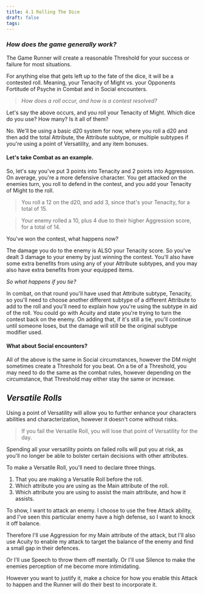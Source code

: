 ```yaml
---
title: 4.1 Rolling The Dice
draft: false
tags:
---
```

### *How does the game generally work?*

The Game Runner will create a reasonable Threshold for your success or failure for most situations.

For anything else that gets left up to the fate of the dice, it will be a contested roll. Meaning, your Tenacity of Might vs. your Opponents Fortitude of Psyche in Combat and in Social encounters. 

>*How does a roll occur, and how is a contest resolved?*

Let's say the above occurs, and you roll your Tenacity of Might. Which dice do you use? How many? Is it all of them?

No. We'll be using a basic d20 system for now, where you roll a d20 and then add the total Attribute, the Attribute subtype, or multiple subtypes if you're using a point of Versatility, and any item bonuses. 

#### Let's take Combat as an example.

So, let's say you've put 3 points into Tenacity and 2 points into Aggression. On average, you're a more defensive character. You get attacked on the enemies turn, you roll to defend in the contest, and you add your Tenacity of Might to the roll. 

>You roll a 12 on the d20, and add 3, since that's your Tenacity, for a total of 15.

>Your enemy rolled a 10, plus 4 due to their higher Aggression score, for a total of 14.

You've won the contest, what happens now? 

The damage you do to the enemy is ALSO your Tenacity score. So you've dealt 3 damage to your enemy by just winning the contest. You'll also have some extra benefits from using any of your Attribute subtypes, and you may also have extra benefits from your equipped items.

*So what happens if you tie?*

In combat, on that round you'll have used that Attribute subtype, Tenacity, so you'll need to choose another different subtype of a different Attribute to add to the roll and you'll need to explain how you're using the subtype in aid of the roll. You could go with Acuity and state you're trying to turn the contest back on the enemy. On adding that, if it's still a tie, you'll continue until someone loses, but the damage will still be the original subtype modifier used.

#### What about Social encounters?

All of the above is the same in Social circumstances, however the DM might sometimes create a Threshold for you beat. 
On a tie of a Threshold, you may need to do the same as the combat rules, however depending on the circumstance, that Threshold may either stay the same or increase.


## *Versatile Rolls*

Using a point of Versatility will allow you to further enhance your characters abilities and characterization, however it doesn't come without risks. 

>If you fail the Versatile Roll, you will lose that point of Versatility for the day.

Spending all your versatility points on failed rolls will put you at risk, as you'll no longer be able to bolster certain decisions with other attributes.

To make a Versatile Roll, you'll need to declare three things.

1. That you are making a Versatile Roll before the roll.
2. Which attribute you are using as the Main attribute of the roll.
3. Which attribute you are using to assist the main attribute, and how it assists.

To show, I want to attack an enemy. I choose to use the free Attack ability, and I've seen this particular enemy have a high defense, so I want to knock it off balance. 

Therefore I'll use Aggression for my Main attribute of the attack, but I'll also use Acuity to enable my attack to target the balance of the enemy and find a small gap in their defences. 

Or I'll use Speech to throw them off mentally. Or I'll use Silence to make the enemies perception of me become more intimidating.

However you want to justify it, make a choice for how you enable this Attack to happen and the Runner will do their best to incorporate it.
